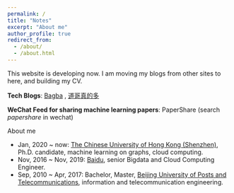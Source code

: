 ```yaml
---
permalink: /
title: "Notes"
excerpt: "About me"
author_profile: true
redirect_from: 
  - /about/
  - /about.html
---
```


This website is developing now. I am moving my blogs from other sites to here, and building my CV.


**Tech Blogs**: [Bagba](https://blog.csdn.net/bagba) , [道哥真的多](https://www.zhihu.com/people/bagba)

**WeChat Feed for sharing machine learning papers**: PaperShare
(search _papershare_ in wechat)



About me

* Jan, 2020 ~ now: [The Chinese University of Hong Kong (Shenzhen)](https://www.cuhk.edu.cn/), Ph.D. candidate, machine learning on graphs, cloud computing.
* Nov, 2016 ~ Nov, 2019: [Baidu](https://www.baidu.com/), senior Bigdata and Cloud Computing Engineer.
* Sep, 2010 ~ Apr, 2017: Bachelor, Master, [Beijing University of Posts and Telecommunications](https://www.bupt.edu.cn/), information and telecommunication engineering.

